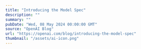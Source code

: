 ```yaml
---
title: "Introducing the Model Spec"
description: ""
summary: ""
pubDate: "Wed, 08 May 2024 00:00:00 GMT"
source: "OpenAI Blog"
url: "https://openai.com/blog/introducing-the-model-spec"
thumbnail: "/assets/ai-icon.png"
---
```


